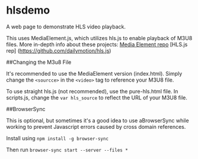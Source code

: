 # hlsdemo
A web page to demonstrate HLS video playback.

This uses MediaElement.js, which utilizes hls.js to enable playback of M3U8 files. More in-depth info about these projects:
[Media Element repo](https://github.com/johndyer/mediaelement)
[HLS.js rep] (https://github.com/dailymotion/hls.js)

##Changing the M3u8 File

It's recommended to use the MediaElement version (index.html). Simply change the `<sourcce>` in the `<video>` tag to reference your M3U8 file.

To use straight hls.js (not recommended), use the pure-hls.html file. In scripts.js, change the `var hls_source` to reflect the URL of your M3U8 file.

##BrowserSync

This is optional, but sometimes it's a good idea to use aBrowserSync while working to prevent Javascript errors caused by cross domain references.

Install using `npm install -g browser-sync`

Then run `browser-sync start --server --files *`